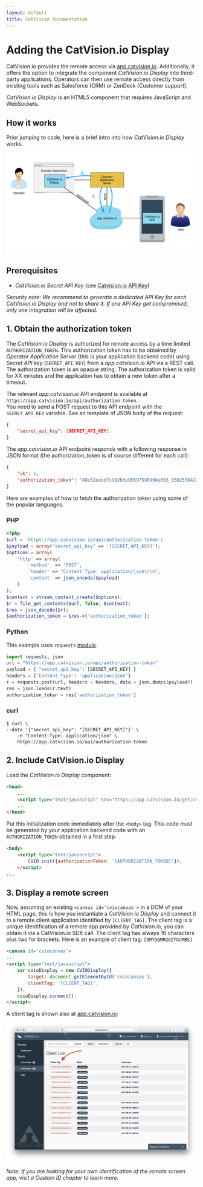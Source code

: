 ```yaml
---
layout: default
title: CatVision documentation
---
```


# Adding the CatVision.io Display

CatVision.io provides the remote access via [app.catvision.io](https://app.catvision.io).
Additionally, it offers the option to integrate the component _CatVision.io Display_ into third-party applications. 
Operators can then use remote access directly from existing tools such as Salesforce (CRM) or ZenDesk (Customer support).

_CatVision.io Display_ is an HTML5 component that requires JavaScript and WebSockets.

## How it works

Prior jumping to code, here is a brief intro into how _CatVision.io Display_ works.

![Add CatVision.io SDK dependency via Android Studio](../assets/cvio_display_arch.png)

## Prerequisites

 * _CatVision.io Secret API Key_ \(see [Catvision.io API Key]({{site.baseurl}}/catvision/get-started/api-key.html)\)

_Security note: We recommend to generate a dedicated API Key for each CatVision.io Display and not to share it. If one API Key get compromised, only one integration will be affected._

## 1. Obtain the authorization token

The _CatVision.io Display_ is authorized for remote access by a time limited `AUTHORIZATION_TOKEN`. This authorization token has to be obtained by _Operator Application Server_ (this is your application backend code) using _Secret API key_ \(`SECRET_API_KEY`\) from a _app.catvision.io_ API via a REST call. The authorization token is an opaque string. The authorization token is valid for XX minutes and the application has to obtain a new token after a timeout.

The relevant _app.catvision.io_ API endpoint is available at `https://app.catvision.io/api/authorization-token`.  
You need to send a POST request to this API endpoint with the `SECRET_API_KEY` variable. See an template of JSON body of the request:

```json
{
    "secret_api_key": [SECRET_API_KEY]
}
```

The _app.catvision.io_ API endpoint responds with a following response in JSON format (the authorization_token is of course different for each call):

```json
{
    "ok": 1,
    "authorization_token": "88e52eebd7c992b3e95597596996e693_1502538423.52.61d94fb4b845b8b25181fd1b375513905c61f5a80e706481eb052fc6",
}
```


Here are examples of how to fetch the authorization token using some of the popular languages.

### PHP

```php
<?php
$url = 'https://app.catvision.io/api/authorization-token';
$payload = array("secret_api_key" => '[SECRET_API_KEY]');
$options = array(
    'http' => array(
        'method'  => 'POST',
        'header' => "Content-Type: application/json\r\n",
        'content' => json_encode($payload)
    )
);
$context = stream_context_create($options);
$r = file_get_contents($url, false, $context);
$res = json_decode($r);
$authorization_token = $res->{'authorization_token'};
```

### Python

This example uses `requests` [module](http://docs.python-requests.org/en/master/).

```py
import requests, json
url = "https://app.catvision.io/api/authorization-token"
payload = { "secret_api_key": [SECRET_API_KEY] }
headers = {'Content-Type': 'application/json'}
r = requests.post(url, headers = headers, data = json.dumps(payload))
res = json.loads(r.text)
authorization_token = res['authorization_token']
```

### curl

```
$ curl \
--data '{"secret_api_key": "[SECRET_API_KEY]"}' \
	-H "Content-Type: application/json" \
	https://app.catvision.io/api/authorization-token
```

## 2. Include CatVision.io Display

Load the _CatVision.io Display_ component:

```html
<head>
    ...
    <script type="text/javascript" src="https://app.catvision.io/get/cvio.min.js"></script>
    ...
</head>
```

Put this initialization code immediately after the `<body>` tag.
This code must be generated by your application backend code with an `AUTHORIZATION_TOKEN` obtained in a first step.

```html
<body>
	<script type="text/javascript">
		CVIO.init({authorizationToken: '[AUTHORIZATION_TOKEN]'});
	</script>
...
```

## 3. Display a remote screen

Now, assuming an existing `<canvas id='cviocanvas'>` in a DOM of your HTML page, this is how you instantiate a _CatVision.io Display_ and connect it to a remote client application identified by `[CLIENT_TAG]`.
The client tag is a unique identification of a remote app provided by _CatVision.io_, you can obtain it via a CatVision.io SDK call. The client tag has always 16 characters plus two for brackets.
Here is an example of client tag: `[GMYDQMRQGIYGCMBS]`

```html
<canvas id='cviocanvas'>
...
<script type="text/javascript">
	var cvioDisplay = new CVIODisplay({
		target: document.getElementById('cviocanvas'),
		clientTag: '[CLIENT_TAG]',
	});
	cvioDisplay.connect();
</script>
```


A client tag is shown also at [app.catvision.io](https://app.catvision.io):

![CatVision.io Client Tag in a web app](../assets/cvio_client_tag_ap.png)

*Note: If you are looking for your own identification of the remote screen app, visit a Custom ID chapter to learn more.*
